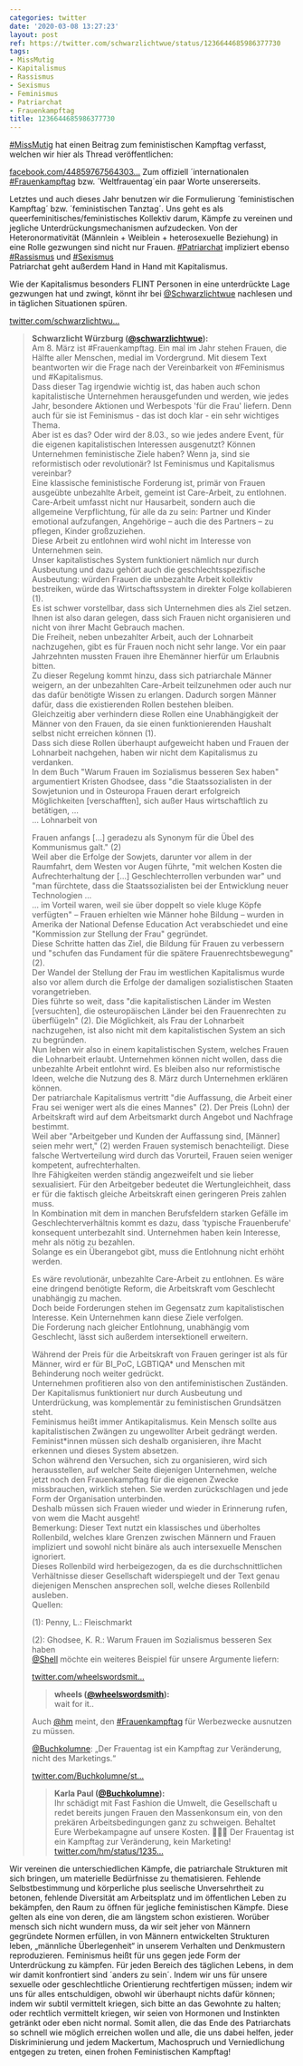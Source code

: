 ```yaml
---
categories: twitter
date: '2020-03-08 13:27:23'
layout: post
ref: https://twitter.com/schwarzlichtwue/status/1236644685986377730
tags:
- MissMutig
- Kapitalismus
- Rassismus
- Sexismus
- Feminismus
- Patriarchat
- Frauenkampftag
title: 1236644685986377730
---
```

[#MissMutig](/t/missmutig) hat einen Beitrag zum feministischen Kampftag verfasst, welchen wir hier als Thread veröffentlichen:

[facebook.com/44859767564303…](https://www.facebook.com/448597675643037/posts/824683641367770/) 
Zum offiziell ´internationalen [#Frauenkampftag](/t/frauenkampftag)  bzw. ´Weltfrauentag´ein paar Worte unsererseits.



Letztes und auch dieses Jahr benutzen wir die Formulierung ´feministischen Kampftag´ bzw. ´feministischen Tanztag´. 
Uns geht es als queerfeminitisches/feministisches Kollektiv darum, Kämpfe zu vereinen und jegliche Unterdrückungsmechanismen aufzudecken. Von der Heteronormativität (Männlein + Weiblein + heterosexuelle Beziehung) in eine Rolle gezwungen sind nicht nur Frauen. 
[#Patriarchat](/t/patriarchat) impliziert ebenso [#Rassismus](/t/rassismus) und [#Sexismus](/t/sexismus)  
Patriarchat geht außerdem Hand in Hand mit Kapitalismus.



Wie der Kapitalismus besonders FLINT Personen in eine unterdrückte Lage gezwungen hat und zwingt, könnt ihr bei [@Schwarzlichtwue](https://twitter.com/Schwarzlichtwue) nachlesen und in täglichen Situationen spüren.

[twitter.com/schwarzlichtwu…](https://twitter.com/schwarzlichtwue/status/1235897000928964608) 
> <b>Schwarzlicht Würzburg ([@schwarzlichtwue](https://twitter.com/schwarzlichtwue)):</b>  
>Am 8. März ist #Frauenkampftag. Ein mal im Jahr stehen Frauen, die Hälfte aller Menschen, medial im Vordergrund. Mit diesem Text beantworten wir die Frage nach der Vereinbarkeit von #Feminismus und #Kapitalismus.    
>Dass dieser Tag irgendwie wichtig ist, das haben auch schon kapitalistische Unternehmen herausgefunden und werden, wie jedes Jahr, besondere Aktionen und Werbespots 'für die Frau' liefern. Denn auch für sie ist Feminismus - das ist doch klar - ein sehr wichtiges Thema.    
>Aber ist es das? Oder wird der 8.03., so wie jedes andere Event, für die eigenen kapitalistischen Interessen ausgenutzt? Können Unternehmen feministische Ziele haben? Wenn ja, sind sie reformistisch oder revolutionär? Ist Feminismus und Kapitalismus vereinbar?   
>Eine klassische feministische Forderung ist, primär von Frauen ausgeübte unbezahlte Arbeit, gemeint ist Care-Arbeit, zu entlohnen.   
>Care-Arbeit umfasst nicht nur Hausarbeit, sondern auch die allgemeine Verpflichtung, für alle da zu sein: Partner und Kinder emotional aufzufangen, Angehörige – auch die des Partners – zu pflegen, Kinder großzuziehen.   
>Diese Arbeit zu entlohnen wird wohl nicht im Interesse von Unternehmen sein.   
>Unser kapitalistisches System funktioniert nämlich nur durch Ausbeutung und dazu gehört auch die geschlechtsspezifische Ausbeutung: würden Frauen die unbezahlte Arbeit kollektiv bestreiken, würde das Wirtschaftssystem in direkter Folge kollabieren (1).   
>Es ist schwer vorstellbar, dass sich Unternehmen dies als Ziel setzen. Ihnen ist also daran gelegen, dass sich Frauen nicht organisieren und nicht von ihrer Macht Gebrauch machen.   
>Die Freiheit, neben unbezahlter Arbeit, auch der Lohnarbeit nachzugehen, gibt es für Frauen noch nicht sehr lange. Vor ein paar Jahrzehnten mussten Frauen ihre Ehemänner hierfür um Erlaubnis bitten.   
>Zu dieser Regelung kommt hinzu, dass sich patriarchale Männer weigern, an der unbezahlten Care-Arbeit teilzunehmen oder auch nur das dafür benötigte Wissen zu erlangen. Dadurch sorgen Männer dafür, dass die existierenden Rollen bestehen bleiben.   
>Gleichzeitig aber verhindern diese Rollen eine Unabhängigkeit der Männer von den Frauen, da sie einen funktionierenden Haushalt selbst nicht erreichen können (1).   
>Dass sich diese Rollen überhaupt aufgeweicht haben und Frauen der Lohnarbeit nachgehen, haben wir nicht dem Kapitalismus zu verdanken.   
>In dem Buch "Warum Frauen im Sozialismus besseren Sex haben" argumentiert Kristen Ghodsee, dass "die Staatssozialisten in der Sowjetunion und in Osteuropa Frauen derart erfolgreich Möglichkeiten [verschafften], sich außer Haus wirtschaftlich zu betätigen, …   
>… Lohnarbeit von  
>  
>Frauen anfangs […] geradezu als Synonym für die Übel des Kommunismus galt." (2)   
>Weil aber die Erfolge der Sowjets, darunter vor allem in der Raumfahrt, dem Westen vor Augen führte, "mit welchen Kosten die Aufrechterhaltung der […] Geschlechterrollen verbunden war" und "man fürchtete, dass die Staatssozialisten bei der Entwicklung neuer Technologien …   
>… im Vorteil waren, weil sie über doppelt so viele kluge Köpfe verfügten" – Frauen erhielten wie Männer hohe Bildung – wurden in Amerika der National Defense Education Act verabschiedet und eine "Kommission zur Stellung der Frau" gegründet.   
>Diese Schritte hatten das Ziel, die Bildung für Frauen zu verbessern und "schufen das Fundament für die spätere Frauenrechtsbewegung" (2).   
>Der Wandel der Stellung der Frau im westlichen Kapitalismus wurde also vor allem durch die Erfolge der damaligen sozialistischen Staaten vorangetrieben.   
>Dies führte so weit, dass "die kapitalistischen Länder im Westen [versuchten], die osteuropäischen Länder bei den Frauenrechten zu überflügeln" (2). Die Möglichkeit, als Frau der Lohnarbeit nachzugehen, ist also nicht mit dem kapitalistischen System an sich zu begründen.   
>Nun leben wir also in einem kapitalistischen System, welches Frauen die Lohnarbeit erlaubt. Unternehmen können nicht wollen, dass die unbezahlte Arbeit entlohnt wird. Es bleiben also nur reformistische Ideen, welche die Nutzung des 8. März durch Unternehmen erklären können.   
>Der patriarchale Kapitalismus vertritt "die Auffassung, die Arbeit einer Frau sei weniger wert als die eines Mannes" (2). Der Preis (Lohn) der Arbeitskraft wird auf dem Arbeitsmarkt durch Angebot und Nachfrage bestimmt.   
>Weil aber "Arbeitgeber und Kunden der Auffassung sind, [Männer] seien mehr wert," (2) werden Frauen systemisch benachteiligt. Diese falsche Wertverteilung wird durch das Vorurteil, Frauen seien weniger kompetent, aufrechterhalten.   
>Ihre Fähigkeiten werden ständig angezweifelt und sie lieber sexualisiert. Für den Arbeitgeber bedeutet die Wertungleichheit, dass er für die faktisch gleiche Arbeitskraft einen geringeren Preis zahlen muss.   
>In Kombination mit dem in manchen Berufsfeldern starken Gefälle im Geschlechterverhältnis kommt es dazu, dass 'typische Frauenberufe' konsequent unterbezahlt sind. Unternehmen haben kein Interesse, mehr als nötig zu bezahlen.   
>Solange es ein Überangebot gibt, muss die Entlohnung nicht erhöht werden.  
>  
>  
>  
>Es wäre revolutionär, unbezahlte Care-Arbeit zu entlohnen. Es wäre eine dringend benötigte Reform, die Arbeitskraft vom Geschlecht unabhängig zu machen.   
>Doch beide Forderungen stehen im Gegensatz zum kapitalistischen Interesse. Kein Unternehmen kann diese Ziele verfolgen.   
>Die Forderung nach gleicher Entlohnung, unabhängig vom Geschlecht, lässt sich außerdem intersektionell erweitern.  
>  
>  
>  
>Während der Preis für die Arbeitskraft von Frauen geringer ist als für Männer, wird er für BI_PoC, LGBTIQA\* und Menschen mit Behinderung noch weiter gedrückt.   
>Unternehmen profitieren also von den antifeministischen Zuständen. Der Kapitalismus funktioniert nur durch Ausbeutung und Unterdrückung, was komplementär zu feministischen Grundsätzen steht.   
>Feminismus heißt immer Antikapitalismus. Kein Mensch sollte aus kapitalistischen Zwängen zu ungewollter Arbeit gedrängt werden.   
>Feminist\*innen müssen sich deshalb organisieren, ihre Macht erkennen und dieses System absetzen.   
>Schon während den Versuchen, sich zu organisieren, wird sich herausstellen, auf welcher Seite diejenigen Unternehmen, welche jetzt noch den Frauenkampftag für die eigenen Zwecke missbrauchen, wirklich stehen. Sie werden zurückschlagen und jede Form der Organisation unterbinden.   
>Deshalb müssen sich Frauen wieder und wieder in Erinnerung rufen, von wem die Macht ausgeht!   
>Bemerkung: Dieser Text nutzt ein klassisches und überholtes Rollenbild, welches klare Grenzen zwischen Männern und Frauen impliziert und sowohl nicht binäre als auch intersexuelle Menschen ignoriert.   
>Dieses Rollenbild wird herbeigezogen, da es die durchschnittlichen Verhältnisse dieser Gesellschaft widerspiegelt und der Text genau diejenigen Menschen ansprechen soll, welche dieses Rollenbild ausleben.   
>Quellen:  
>  
>(1): Penny, L.: Fleischmarkt  
>  
>(2): Ghodsee, K. R.: Warum Frauen im Sozialismus besseren Sex haben   
>[@Shell](https://twitter.com/Shell) möchte ein weiteres Beispiel für unsere Argumente liefern:  
>  
>[twitter.com/wheelswordsmit…](https://twitter.com/wheelswordsmith/status/1236027772608245760?s=19)   
>> <b>wheels ([@wheelswordsmith](https://twitter.com/wheelswordsmith)):</b>    
>>wait for it..      
>  
>  
>Auch [@hm](https://twitter.com/hm) meint, den [#Frauenkampftag](/t/frauenkampftag) für Werbezwecke ausnutzen zu müssen.  
>  
>  
>  
>[@Buchkolumne](https://twitter.com/Buchkolumne): „Der Frauentag ist ein Kampftag zur Veränderung, nicht des Marketings.“  
>  
>[twitter.com/Buchkolumne/st…](https://twitter.com/Buchkolumne/status/1236592382331756544?s=19)   
>> <b>Karla Paul ([@Buchkolumne](https://twitter.com/Buchkolumne)):</b>    
>>Ihr schädigt mit Fast Fashion die Umwelt, die Gesellschaft u redet bereits jungen Frauen den Massenkonsum ein, von den prekären Arbeitsbedingungen ganz zu schweigen. Behaltet Eure Werbekampagne auf unsere Kosten. 🤷🏻‍♀️ Der Frauentag ist ein Kampftag zur Veränderung, kein Marketing! [twitter.com/hm/status/1235…](https://twitter.com/hm/status/1235956805336993799)     
>  
>  


Wir vereinen die unterschiedlichen Kämpfe, die patriarchale Strukturen mit sich bringen, um materielle Bedürfnisse zu thematisieren. 
Fehlende Selbstbestimmung und körperliche plus seelische Unversehrtheit zu betonen, fehlende Diversität am Arbeitsplatz und im öffentlichen Leben zu bekämpfen, den Raum zu öffnen für jegliche feministischen Kämpfe. 
Diese gelten als eine von deren, die am längstem schon existieren. 
Worüber mensch sich nicht wundern muss, da wir seit jeher von Männern gegründete Normen erfüllen, in von Männern entwickelten Strukturen leben, „männliche Überlegenheit“ in unserem Verhalten und Denkmustern reproduzieren. 
Feminismus heißt für uns gegen jede Form der Unterdrückung zu kämpfen. Für jeden Bereich des täglichen Lebens, in dem wir damit konfrontiert sind ´anders zu sein´. 
Indem wir uns für unsere sexuelle oder geschlechtliche Orientierung rechtfertigen müssen; indem wir uns für alles entschuldigen, obwohl wir überhaupt nichts dafür können; indem wir subtil vermittelt kriegen, sich bitte an das Gewohnte zu halten; 
oder rechtlich vermittelt kriegen, wir seien von Hormonen und Instinkten getränkt oder eben nicht normal. 
Somit allen, die das Ende des Patriarchats so schnell wie möglich erreichen wollen und alle, die uns dabei helfen, jeder Diskriminierung und jedem Mackertum, Machospruch und Verniedlichung entgegen zu treten, einen frohen Feministischen Kampftag! 